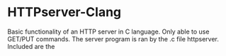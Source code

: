 # HTTPserver-Clang
Basic functionality of an HTTP server in C language. Only able to use GET/PUT commands. 
The server program is ran by the .c file httpserver. Included are the 

